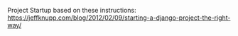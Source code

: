 Project Startup based on these instructions:
https://jeffknupp.com/blog/2012/02/09/starting-a-django-project-the-right-way/

